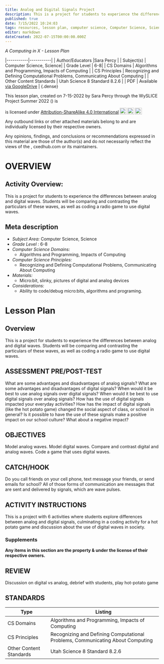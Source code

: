 ```yaml
---
title: Analog and Digital Signals Project
description: This is a project for students to experience the differences between analog and digital waves. Students will be comparing and contrasting the particulars of these waves, as well as coding a radio game to use digital waves.
published: true
date: 7/15/2022 10:24:03
tags: resources, lesson plan, computer science, Computer Science, Science 
editor: markdown
dateCreated: 2022-07-15T00:00:00.000Z
---
```

*A Computing in X - Lesson Plan*

|-----------|-----------|
| Author/Educators |Sara Percy |
| Subject(s) | Computer Science, Science|
| Grade Level | 6-8|
| CS Domains | Algorithms and Programming, Impacts of Computing |
| CS Principles | Recognizing and Defining Computational Problems, Communicating About Computing |
| Other Content Standards | Utah Science 8 Standard 8.2.6 | 
| PDF | Available [via GoogleDrive]() |
{.dense}






This lesson plan, created on 7-15-2022 by Sara Percy through the  WySLICE Project Summer 2022 () is  <p xmlns:cc="http://creativecommons.org/ns#" >  is licensed under <a href="http://creativecommons.org/licenses/by-sa/4.0/?ref=chooser-v1" target="_blank" rel="license noopener noreferrer" style="display:inline-block;">Attribution-ShareAlike 4.0 International<img style="height:22px!important;margin-left:3px;vertical-align:text-bottom;" src="https://mirrors.creativecommons.org/presskit/icons/cc.svg?ref=chooser-v1"><img style="height:22px!important;margin-left:3px;vertical-align:text-bottom;" src="https://mirrors.creativecommons.org/presskit/icons/by.svg?ref=chooser-v1"><img style="height:22px!important;margin-left:3px;vertical-align:text-bottom;" src="https://mirrors.creativecommons.org/presskit/icons/sa.svg?ref=chooser-v1"></a></p>


Any outbound links or other attached materials belong to and are individually licensed by their respective owners. 


Any opinions, findings, and conclusions or recommendations expressed in this material are those of the author(s) and do not necessarily reflect the views of the , cxedhub.com or its maintainers.


# OVERVIEW
## Activity Overview:  
This is a project for students to experience the differences between analog and digital waves. Students will be comparing and contrasting the particulars of these waves, as well as coding a radio game to use digital waves.
## Meta description
+ *Subject Area:* Computer Science, Science 
+ *Grade Level :* 6-8 
+ *Computer Science Domains:*
   + Algorithms and Programming, Impacts of Computing
+ *Computer Science Principles:*
   + Recognizing and Defining Computational Problems, Communicating About Computing
+ *Materials:* 
   + Micro:bit, slinky, pictures of digital and analog devices
+ *Considerations:*
   + Ability to code/debug micro:bits, algorithms and programing.


# Lesson Plan
## Overview
This is a project for students to experience the differences between analog and digital waves. Students will be comparing and contrasting the particulars of these waves, as well as coding a radio game to use digital waves.
## ASSESSMENT PRE/POST-TEST
What are some advantages and disadvantages of analog signals?
What are some advantages and disadvantages of digital signals?
When would it be best to use analog signals over digital signals?
When would it be best to use digital signals over analog signals?
How has the use of digital signals impacted your everyday activities?
How has the impact of digital signals (like the hot potato game) changed the social aspect of class, or school in general? Is it possible to have the use of these signals make a positive impact on our school culture? What about a negative impact?
## OBJECTIVES
Model analog waves. 
Model digital waves. 
Compare and contrast digital and analog waves. 
Code a game that uses digital waves.


## CATCH/HOOK
Do you call friends on your cell phone, text message your friends, or send emails for school? All of those forms of communication are messages that are sent and delivered by signals, which are wave pulses.


## ACTIVITY INSTRUCTIONS
This is a project with 6 activities where students explore differences between analog and digital signals, culminating in a coding activity for a hot potato game and discussion about the use of digital waves in society.


### Supplements
**Any items in this section are the property & under the license of their respective owners.**






## REVIEW
Discussion on digital vs analog, debrief with students, play hot-potato game
## STANDARDS        
| Type | Listing | 
|-----------|-----------|
| CS Domains  | Algorithms and Programming, Impacts of Computing|
| CS Principles   | Recognizing and Defining Computational Problems, Communicating About Computing|
| Other Content Standards | Utah Science 8 Standard 8.2.6  |